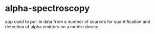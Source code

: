 # alpha-spectroscopy
app used to pull in data from a number of sources for quantification and detection of alpha emitters on a mobile device
